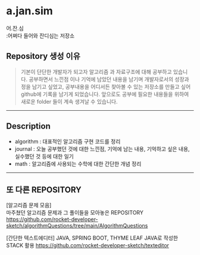 # a.jan.sim
어.잔.심  
:어쩌다 들어와 잔디심는 저장소


## Repository 생성 이유
> 기본이 단단한 개발자가 되고자 알고리즘 과 자료구조에 대해 공부하고 있습니다.
> 공부하면서 느낀점 이나 기억에 남았던 내용을 남기며 개발자로서의 성장과정을 남기고 싶었고,
> 공부내용을 어디서든 찾아볼 수 있는 저장소를 만들고 싶어 github에 기록을 남기게 되었습니다.
> 앞으로도 공부에 필요한 내용들을 위하여 새로운 folder 들이 계속 생겨날 수 있습니다.

--------------------------------------------------------------------------------------------------

## Description
+ algorithm : 대표적인 알고리즘 구현 코드를 정리
+ journal : 오늘 공부했던 것에 대한 느낀점, 기억에 남는 내용, 기억하고 싶은 내용, 실수했던 것 등에 대한 일기
+ math : 알고리즘에 사용되는 수학에 대한 간단한 개념 정리

---------------------------------------------------------------------------------------------------

## 또 다른 REPOSITORY
[알고리즘 문제 모음]  
마주쳤던 알고리즘 문제과 그 풀이들을 모아놓은 REPOSITORY  
https://github.com/rocket-developer-sketch/algorithmQuestions/tree/main/AlgorithmQuestions

[간단한 텍스트에디터]
JAVA, SPRING BOOT, THYME LEAF
JAVA로 작성한 STACK 활용
https://github.com/rocket-developer-sketch/texteditor
